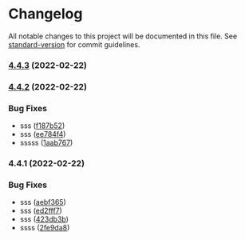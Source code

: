 # Changelog

All notable changes to this project will be documented in this file. See [standard-version](https://github.com/conventional-changelog/standard-version) for commit guidelines.

### [4.4.3](https://github.com/yufile/vue-admin-template/compare/v4.4.2...v4.4.3) (2022-02-22)

### [4.4.2](https://github.com/yufile/vue-admin-template/compare/v4.4.1...v4.4.2) (2022-02-22)


### Bug Fixes

* sss ([f187b52](https://github.com/yufile/vue-admin-template/commit/f187b52664e45bb455200f36c4f9a5a7bd95e519))
* sss ([ee784f4](https://github.com/yufile/vue-admin-template/commit/ee784f4f5483afbd74c63c69cb9db324350a11af))
* sssss ([1aab767](https://github.com/yufile/vue-admin-template/commit/1aab767af78c605aaccc842ebf811494c26a1c53))

### 4.4.1 (2022-02-22)


### Bug Fixes

* sss ([aebf365](https://github.com/yufile/vue-admin-template/commit/aebf365d7a04a5feb386434ab5f5179f467ec08b))
* sss ([ed2fff7](https://github.com/yufile/vue-admin-template/commit/ed2fff773e3fcf22a79d2a799c325f72f7f63565))
* sss ([423db3b](https://github.com/yufile/vue-admin-template/commit/423db3b8950a9df095e3f98909797f646d040b7f))
* ssss ([2fe9da8](https://github.com/yufile/vue-admin-template/commit/2fe9da8a502a4d49832bfbc125ae95e8a6fdcafc))
